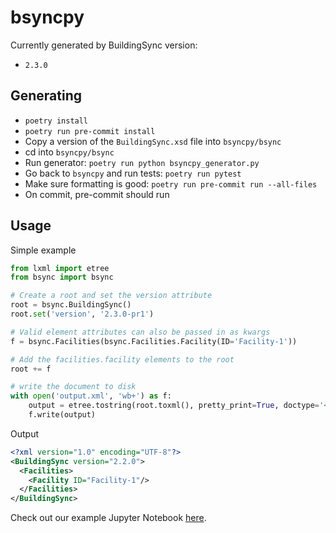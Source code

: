 # bsyncpy

Currently generated by BuildingSync version:
- `2.3.0`

## Generating
- `poetry install`
- `poetry run pre-commit install`
- Copy a version of the `BuildingSync.xsd` file into `bsyncpy/bsync`
- cd into `bsyncpy/bsync`
- Run generator: `poetry run python bsyncpy_generator.py`
- Go back to `bsyncpy` and run tests: `poetry run pytest`
- Make sure formatting is good: `poetry run pre-commit run --all-files`
- On commit, pre-commit should run
## Usage

Simple example
```python
from lxml import etree
from bsync import bsync

# Create a root and set the version attribute
root = bsync.BuildingSync()
root.set('version', '2.3.0-pr1')

# Valid element attributes can also be passed in as kwargs
f = bsync.Facilities(bsync.Facilities.Facility(ID='Facility-1'))

# Add the facilities.facility elements to the root
root += f

# write the document to disk
with open('output.xml', 'wb+') as f:
    output = etree.tostring(root.toxml(), pretty_print=True, doctype='<?xml version="1.0" encoding="UTF-8"?>')
    f.write(output)
```

Output
```xml
<?xml version="1.0" encoding="UTF-8"?>
<BuildingSync version="2.2.0">
  <Facilities>
    <Facility ID="Facility-1"/>
  </Facilities>
</BuildingSync>
```

Check out our example Jupyter Notebook [here](https://nbviewer.jupyter.org/github/BuildingSync/schema/blob/develop/docs/notebooks/bsync_examples/Small-Office-Level-1.ipynb).

